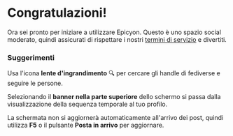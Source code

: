 # Congratulazioni!
Ora sei pronto per iniziare a utilizzare Epicyon. Questo è uno spazio social moderato, quindi assicurati di rispettare i nostri [termini di servizio](/terms) e divertiti.

### Suggerimenti
Usa l'icona **lente d'ingrandimento** 🔍 per cercare gli handle di fediverse e seguire le persone.

Selezionando il **banner nella parte superiore** dello schermo si passa dalla visualizzazione della sequenza temporale al tuo profilo.

La schermata non si aggiornerà automaticamente all'arrivo dei post, quindi utilizza **F5** o il pulsante **Posta in arrivo** per aggiornare.
